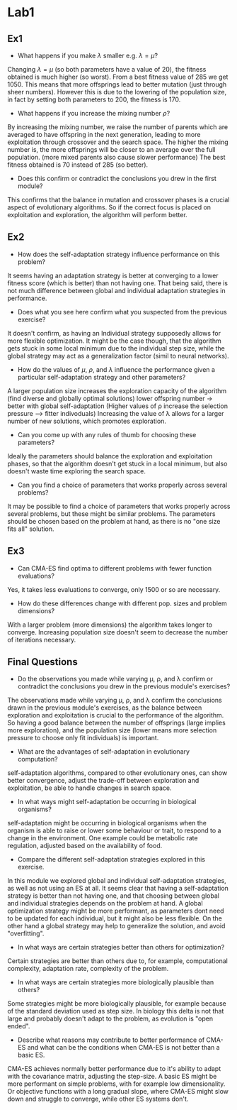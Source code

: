 # Lab1

## Ex1

- What happens if you make $\lambda$ smaller e.g. $\lambda=\mu$?

Changing $\lambda=\mu$ (so both parameters have a value of 20), the fitness obtained is much higher (so worst). 
From a best fitness value of 285 we get 1050. This means that more offsprings lead to better mutation (just through sheer numbers).
However this is due to the lowering of the population size, in fact by setting both parameters to 200, the fitness is 170.

- What happens if you increase the mixing number $\rho$?

By increasing the mixing number, we raise the number of parents which are averaged to have offspring in the next generation, leading to more exploitation through crossover and the search space. 
The higher the mixing number is, the more offsprings will be closer to an average over the full population.
(more mixed parents also cause slower performance)
The best fitness obtained is 70 instead of 285 (so better).

- Does this confirm or contradict the conclusions you drew in the first module?

This confirms that the balance in mutation and crossover phases is a crucial aspect of evolutionary algorithms.
So if the correct focus is placed on exploitation and exploration, the algorithm will perform better.

## Ex2

- How does the self-adaptation strategy influence performance on this problem?

It seems having an adaptation strategy is better at converging to a lower fitness score (which is better) than not having one. 
That being said, there is not much difference between global and individual adaptation strategies in performance.

- Does what you see here confirm what you suspected from the previous exercise?

It doesn't confirm, as having an Individual strategy supposedly allows for more flexible optimization.
It might be the case though, that the algorithm gets stuck in some local minimum due to the individual step size, while the global strategy may act as a generalization factor (simil to neural networks).

- How do the values of $\mu$, $\rho$, and $\lambda$ influence the performance given a particular self-adaptation strategy and other parameters?

A larger population size increases the exploration capacity of the algorithm (find diverse and globally optimal solutions)
lower offspring number -> better with global self-adaptation (Higher values of ρ increase the selection pressure --> fitter indivoduals)
Increasing the value of λ allows for a larger number of new solutions, which promotes exploration.

- Can you come up with any rules of thumb for choosing these parameters?

Ideally the parameters should balance the exploration and exploitation phases, so that the algorithm doesn't get stuck in a local minimum, but also doesn't waste time exploring the search space.

- Can you find a choice of parameters that works properly across several problems?

It may be possible to find a choice of parameters that works properly across several problems, but these might be similar problems. The parameters should be chosen based on the problem at hand, as there is no "one size fits all" solution.

## Ex3 

- Can CMA-ES find optima to different problems with fewer function evaluations?

Yes, it takes less evaluations to converge, only 1500 or so are necessary.

- How do these differences change with different pop. sizes and problem dimensions?

With a larger problem (more dimensions) the algorithm takes longer to converge.
Increasing population size doesn't seem to decrease the number of iterations necessary.

## Final Questions

- Do the observations you made while varying μ, ρ, and λ confirm or contradict the conclusions you drew in the previous module's exercises?

The observations made while varying μ, ρ, and λ confirm the conclusions drawn in the previous module's exercises, as the balance between exploration and exploitation is crucial to the performance of the algorithm. 
So having a good balance between the number of offsprings (large implies more exploration), and the population size (lower means more selection pressure to choose only fit individuals) is important.

- What are the advantages of self-adaptation in evolutionary computation?

self-adaptation algorithms, compared to other evolutionary ones, can show better convergence, adjust the trade-off between exploration and exploitation, be able to handle changes in search space. 

- In what ways might self-adaptation be occurring in biological organisms?

self-adaptation might be occurring in biological organisms when the organism is able to raise or lower some behaviour or trait, to respond to a change in the environment. 
One example could be metabolic rate regulation, adjusted based on the availability of food.

- Compare the different self-adaptation strategies explored in this exercise. 

In this module we explored global and individual self-adaptation strategies, as well as not using an ES at all. 
It seems clear that having a self-adaptation strategy is better than not having one, and that choosing between global and individual strategies depends on the problem at hand.
A global optimization strategy might be more performant, as parameters dont need to be updated for each individual, but it might also be less flexible. On the other hand a global strategy may help to generalize the solution, and avoid "overfitting".

- In what ways are certain strategies better than others for optimization? 

Certain strategies are better than others due to, for example, computational complexity, adaptation rate, complexity of the problem.

- In what ways are certain strategies more biologically plausible than others?

Some strategies might be more biologically plausible, for example because of the standard deviation used as step size. In biology this delta is not that large and probably doesn't adapt to the problem, as evolution is "open ended".

- Describe what reasons may contribute to better performance of CMA-ES and what can be the conditions when CMA-ES is not better than a basic ES.

CMA-ES achieves normally better performance due to it's ability to adapt with the covariance matrix, adjusting the step-size. 
A basic ES might be more performant on simple problems, with for example low dimensionality. 
Or objective functions with a long gradual slope, where CMA-ES might slow down and struggle to converge, while other ES systems don't.
